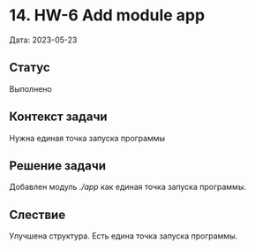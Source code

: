 # 14. HW-6 Add module app

Дата: 2023-05-23

## Статус

Выполнено

## Контекст задачи

Нужна единая точка запуска программы

## Решение задачи

Добавлен модуль _./app_ как единая точка запуска программы.

## Слествие

Улучшена структура. Есть едина точка запуска программы.